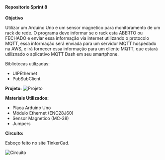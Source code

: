 #### Repositorio Sprint 8

**Objetivo**

Utilizar um Arduino Uno e um sensor magnetico para monitoramento de um rack de rede. O programa deve informar se o rack esta ABERTO ou FECHADO e enviar essa informação via internet utilizando o protocolo MQTT, essa informação será enviada para um servidor MQTT hospedado na AWS, e irá fornecer essa informação para um cliente MQTT, que estará utiliznado o aplicativo MQTT Dash em seu smartphone.

Bibliotecas utilizadas:
* UIPEthernet
* PubSubClient

**Projeto:**
![Projeto](https://user-images.githubusercontent.com/78046298/106601097-05845800-653a-11eb-86c5-d1b6fb4cc116.png)

**Materiais Utilizados:**

* Placa Arduino Uno
* Módulo Ethernet (ENC28J60)
* Sensor Magnetico (MC-38)
* Jumpers

**Circuito:**

 Esboço feito no site TinkerCad.
 
![Circuito](https://user-images.githubusercontent.com/78046298/106600827-b0484680-6539-11eb-8e03-3ae240c8656e.png)
